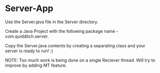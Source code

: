 Server-App
==========
Use the Server.java file in the Server directory.

Create a Java Project with the following package name - com.quidditch.server.

Copy the Server.java contents by creating a separating class and your server is ready to run! :)

NOTE: Too much work is being done on a single Reciever thread. Will try to improve by adding MT feature.
